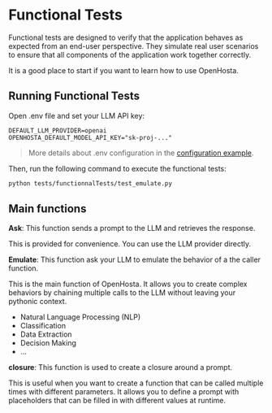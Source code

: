 # Functional Tests

Functional tests are designed to verify that the application behaves as expected from an end-user perspective. They simulate real user scenarios to ensure that all components of the application work together correctly.

It is a good place to start if you want to learn how to use OpenHosta.

## Running Functional Tests

Open .env file and set your LLM API key:

```env
DEFAULT_LLM_PROVIDER=openai
OPENHOSTA_DEFAULT_MODEL_API_KEY="sk-proj-..."
```

> More details about .env configuration in the [configuration example](../.env.example).

Then, run the following command to execute the functional tests:

```bash
python tests/functionnalTests/test_emulate.py
``` 

## Main functions

**Ask**: This function sends a prompt to the LLM and retrieves the response.

This is provided for convenience. You can use the LLM provider directly.

**Emulate**: This function ask your LLM to emulate the behavior of a the caller function.

This is the main function of OpenHosta. It allows you to create complex behaviors by chaining multiple calls to the LLM without leaving your pythonic context.
- Natural Language Processing (NLP)
- Classification
- Data Extraction
- Decision Making
- ...

**closure**: This function is used to create a closure around a prompt.

This is useful when you want to create a function that can be called multiple times with different parameters. It allows you to define a prompt with placeholders that can be filled in with different values at runtime.
